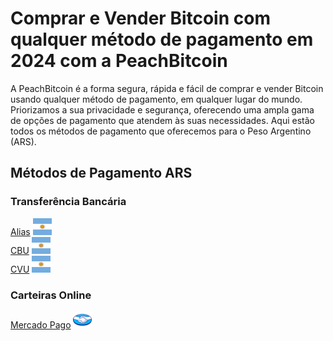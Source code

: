 <body class="payment-methods-page">

# Comprar e Vender Bitcoin com qualquer método de pagamento em 2024 com a PeachBitcoin

A PeachBitcoin é a forma segura, rápida e fácil de comprar e vender Bitcoin usando qualquer método de pagamento, em qualquer lugar do mundo. Priorizamos a sua privacidade e segurança, oferecendo uma ampla gama de opções de pagamento que atendem às suas necessidades. Aqui estão todos os métodos de pagamento que oferecemos para o Peso Argentino (ARS).

## Métodos de Pagamento ARS

### Transferência Bancária

<div class="payment-grid">
    <div class="payment-grid-item">
        <a href="/buy-bitcoin-with-ars">Alias</a> 
        <img src="/img/faq/logoimg/argentine.png" width="30px" height="27px" alt="Comprar bitcoin com Alias, Vender bitcoin com Alias">
    </div>
    <div class="payment-grid-item">
        <a href="/buy-bitcoin-with-ars">CBU</a> 
        <img src="/img/faq/logoimg/argentine.png" width="30px" height="27px" alt="Comprar bitcoin com CBU, Vender bitcoin com CBU">
    </div>
    <div class="payment-grid-item">
        <a href="/buy-bitcoin-with-ars">CVU</a> 
        <img src="/img/faq/logoimg/argentine.png" width="30px" height="27px" alt="Comprar bitcoin com CVU, Vender bitcoin com CVU">
    </div>
</div>

### Carteiras Online

<div class="payment-grid">
    <div class="payment-grid-item">
        <a href="/buy-bitcoin-with-mercado-pago">Mercado Pago</a> 
        <img src="/img/faq/logoimg/mercadopago.png" width="30px" height="27px" alt="Comprar bitcoin com Mercado Pago, Vender bitcoin com Mercado Pago">
    </div>
</div>

</body>
